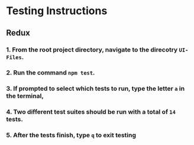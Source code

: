 # Testing Instructions

## Redux

### 1. From the root project directory, navigate to the direcotry `UI-Files`.

### 2. Run the command `npm test`.

### 3. If prompted to select which tests to run, type the letter `a` in the terminal,

### 4. Two different test suites should be run with a total of `14` tests.

### 5. After the tests finish, type `q` to exit testing

